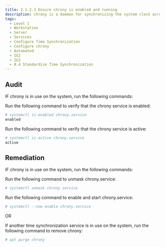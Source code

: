 ```yaml
---
title: 2.1.2.3 Ensure chrony is enabled and running
description: chrony is a daemon for synchronizing the system clock across the network
tags:
  - Level 1
  - Workstation
  - Server
  - Services
  - Configure Time Synchronization
  - Configure chrony
  - Automated
  - IG2
  - IG3
  - 8.4 Standardize Time Synchronization
---
```


## Audit
IF chrony is in use on the system, run the following commands:

Run the following command to verify that the chrony service is enabled:
```bash
# systemctl is-enabled chrony.service
enabled
```

Run the following command to verify that the chrony service is active:
```bash
# systemctl is-active chrony.service
active
```

## Remediation
IF chrony is in use on the system, run the following commands:

Run the following command to unmask chrony.service:
```bash
# systemctl unmask chrony.service
```

Run the following command to enable and start chrony.service:
```bash
# systemctl --now enable chrony.service
```

OR

If another time synchronization service is in use on the system, run the following command to remove chrony:
```bash
# apt purge chrony
```
